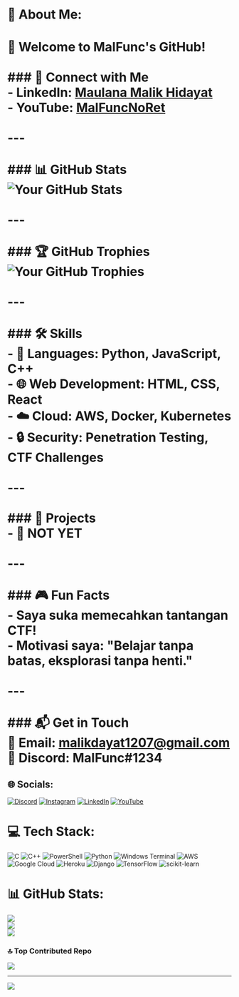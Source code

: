 # 💫 About Me:
# 👋 Welcome to MalFunc's GitHub!<br><br>### 🔗 Connect with Me<br>- **LinkedIn**: [Maulana Malik Hidayat](https://id.linkedin.com/in/maulana-malik-hidayat-a9a6141a0)<br>- **YouTube**: [MalFuncNoRet](https://www.youtube.com/@MalFuncNoRet)<br><br>---<br><br>### 📊 GitHub Stats<br>![Your GitHub Stats](https://github-readme-stats.vercel.app/api?username=MalFunc&show_icons=true&theme=radical)<br><br>---<br><br>### 🏆 GitHub Trophies<br>![Your GitHub Trophies](https://github-profile-trophy.vercel.app/?username=MalFunc&theme=radical)<br><br>---<br><br>### 🛠️ Skills<br>- 🔧 **Languages**: Python, JavaScript, C++<br>- 🌐 **Web Development**: HTML, CSS, React<br>- ☁️ **Cloud**: AWS, Docker, Kubernetes<br>- 🔒 **Security**: Penetration Testing, CTF Challenges<br><br>---<br><br>### 🚀 Projects<br>- 🌟 NOT YET<br><br>---<br><br>### 🎮 Fun Facts<br>- Saya suka memecahkan tantangan CTF!<br>- **Motivasi saya**: "Belajar tanpa batas, eksplorasi tanpa henti."<br><br>---<br><br>### 📬 Get in Touch<br>📧 **Email**: [malikdayat1207@gmail.com](mailto:malikdayat1207@gmail.com)  <br>💬 **Discord**: MalFunc#1234  <br>


## 🌐 Socials:
[![Discord](https://img.shields.io/badge/Discord-%237289DA.svg?logo=discord&logoColor=white)](https://discord.gg/x6d_x61_x75_x6c_x67_x6c_x6f_x72) [![Instagram](https://img.shields.io/badge/Instagram-%23E4405F.svg?logo=Instagram&logoColor=white)](https://instagram.com/malik.dayat.71) [![LinkedIn](https://img.shields.io/badge/LinkedIn-%230077B5.svg?logo=linkedin&logoColor=white)](https://linkedin.com/in/https://www.linkedin.com/in/maulana-malik-hidayat-a9a6141a0/) [![YouTube](https://img.shields.io/badge/YouTube-%23FF0000.svg?logo=YouTube&logoColor=white)](https://youtube.com/@https://www.youtube.com/@MalFuncNoRet) 

# 💻 Tech Stack:
![C](https://img.shields.io/badge/c-%2300599C.svg?style=for-the-badge&logo=c&logoColor=white) ![C++](https://img.shields.io/badge/c++-%2300599C.svg?style=for-the-badge&logo=c%2B%2B&logoColor=white) ![PowerShell](https://img.shields.io/badge/PowerShell-%235391FE.svg?style=for-the-badge&logo=powershell&logoColor=white) ![Python](https://img.shields.io/badge/python-3670A0?style=for-the-badge&logo=python&logoColor=ffdd54) ![Windows Terminal](https://img.shields.io/badge/Windows%20Terminal-%234D4D4D.svg?style=for-the-badge&logo=windows-terminal&logoColor=white) ![AWS](https://img.shields.io/badge/AWS-%23FF9900.svg?style=for-the-badge&logo=amazon-aws&logoColor=white) ![Google Cloud](https://img.shields.io/badge/GoogleCloud-%234285F4.svg?style=for-the-badge&logo=google-cloud&logoColor=white) ![Heroku](https://img.shields.io/badge/heroku-%23430098.svg?style=for-the-badge&logo=heroku&logoColor=white) ![Django](https://img.shields.io/badge/django-%23092E20.svg?style=for-the-badge&logo=django&logoColor=white) ![TensorFlow](https://img.shields.io/badge/TensorFlow-%23FF6F00.svg?style=for-the-badge&logo=TensorFlow&logoColor=white) ![scikit-learn](https://img.shields.io/badge/scikit--learn-%23F7931E.svg?style=for-the-badge&logo=scikit-learn&logoColor=white)
# 📊 GitHub Stats:
![](https://github-readme-stats.vercel.app/api?username=MalFunc&theme=dark&hide_border=false&include_all_commits=true&count_private=true)<br/>
![](https://github-readme-streak-stats.herokuapp.com/?user=MalFunc&theme=dark&hide_border=false)<br/>
![](https://github-readme-stats.vercel.app/api/top-langs/?username=MalFunc&theme=dark&hide_border=false&include_all_commits=true&count_private=true&layout=compact)

### 🔝 Top Contributed Repo
![](https://github-contributor-stats.vercel.app/api?username=MalFunc&limit=5&theme=dark&combine_all_yearly_contributions=true)

---
[![](https://visitcount.itsvg.in/api?id=MalFunc&icon=0&color=0)](https://visitcount.itsvg.in)

<!-- Proudly created with GPRM ( https://gprm.itsvg.in ) -->
